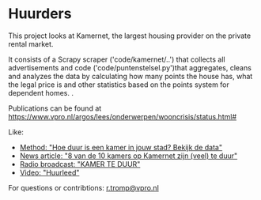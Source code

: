 # Huurders

This project looks at Kamernet, the largest housing provider on the private rental market.

It consists of a Scrapy scraper ('code/kamernet/..') that collects all advertisements and code ('code/puntenstelsel.py')that aggregates, cleans and analyzes the data by calculating how many points the house has, what the legal price is and other statistics based on the points system for dependent homes. .

Publications can be found at https://www.vpro.nl/argos/lees/onderwerpen/wooncrisis/status.html#

Like: 

* [Method: "Hoe duur is een kamer in jouw stad? Bekijk de data"](https://www.vpro.nl/argos/lees/onderwerpen/wooncrisis/2021/Hoe-duur-is-een-kamer-in-jouw-stad-Bekijk-de-data.html#)
* [News article: "8 van de 10 kamers op Kamernet zijn (veel) te duur"](https://www.vpro.nl/argos/lees/onderwerpen/wooncrisis/2021/8-van-de-10-kamers-op-Kamernet-zijn-veel-te-duur.html#)
* [Radio broadcast: "KAMER TE DUUR"](https://www.vpro.nl/argos/media/luister/argos-radio/onderwerpen/2021/Kamer-te-duur.html#)
* [Video: "Huurleed"](https://www.vpro.nl/argos/media/kijk/kort/algemeen/2021/huurleed.html#) 

For questions or contribtions: r.tromp@vpro.nl



